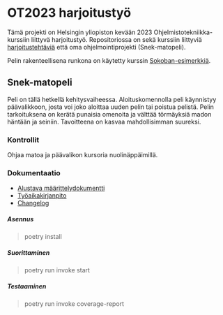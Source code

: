 # OT2023 harjoitustyö

Tämä projekti on Helsingin yliopiston kevään 2023 Ohjelmistotekniikka-kurssiin liittyvä harjoitustyö. Repositoriossa on sekä kurssiin liittyviä
[harjoitustehtäviä](https://github.com/VilleJuhan1/ot-harjoitustyo/tree/master/laskarit) että oma ohjelmointiprojekti (Snek-matopeli).

Pelin rakenteellisena runkona on käytetty kurssin [Sokoban-esimerkkiä](https://github.com/ohjelmistotekniikka-hy/pygame-sokoban).

## Snek-matopeli

Peli on tällä hetkellä kehitysvaiheessa. Aloituskomennolla peli käynnistyy päävalikkoon, josta voi joko aloittaa uuden pelin tai poistua pelistä.
Pelin tarkoituksena on kerätä punaisia omenoita ja välttää törmäyksiä madon häntään ja seiniin. Tavoitteena on kasvaa mahdollisimman suureksi.

### Kontrollit

Ohjaa matoa ja päävalikon kursoria nuolinäppäimillä.

### Dokumentaatio
* [Alustava määrittelydokumentti](https://github.com/VilleJuhan1/ot-harjoitustyo/blob/master/dokumentaatio/vaatimusmaarittely.md)
* [Työaikakirjanpito](https://github.com/VilleJuhan1/ot-harjoitustyo/blob/master/dokumentaatio/tyoaikakirjanpito.md)
* [Changelog](https://github.com/VilleJuhan1/ot-harjoitustyo/blob/master/dokumentaatio/tyoaikakirjanpito.md)
##### Asennus
> poetry install
##### Suorittaminen
> poetry run invoke start
##### Testaaminen
> poetry run invoke coverage-report
